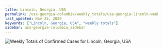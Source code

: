 ```yaml
---
title: Lincoln, Georgia, USA
permalink: /usa-georgia-columbia/weekly_totals/usa-georgia-lincoln-weekly_totals.html
last_updated: Nov 25, 2020
keywords: ["Lincoln, Georgia, USA", "weekly totals"]
sidebar: usa-georgia-columbia_sidebar
---
```


![Weekly Totals of Confirmed Cases for Lincoln, Georgia, USA](/covid_tracker/images/graphs/usa-georgia-lincoln-weekly_totals_graph.png)
